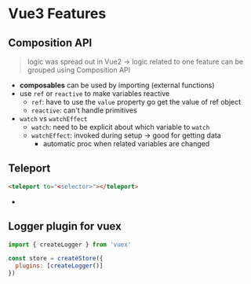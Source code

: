 # Vue3 Features

## Composition API
> logic was spread out in Vue2 -> logic related to one feature can be grouped using Composition API

- **composables** can be used by importing (external functions)
- use `ref` or `reactive` to make variables reactive
    - `ref`: have to use the `value` property go get the value of ref object
    - `reactive`: can't handle primitives
- `watch` vs `watchEffect`
    - `watch`: need to be explicit about which variable to `watch` 
    - `watchEffect`: invoked during setup -> good for getting data
        - automatic proc when related variables are changed

## Teleport
```html
<teleport to="<selector>"></teleport>
```
-

## Logger plugin for vuex
```js
import { createLogger } from 'vuex'

const store = createStore({
  plugins: [createLogger()]
})
```